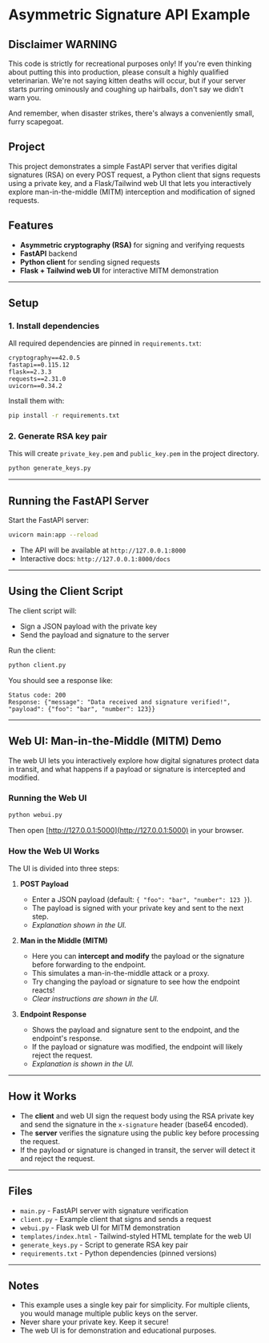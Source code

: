 # Asymmetric Signature API Example

## Disclaimer WARNING

This code is strictly for recreational purposes only! If you're even thinking about putting this into production, please consult a highly qualified veterinarian. We're not saying kitten deaths will occur, but if your server starts purring ominously and coughing up hairballs, don't say we didn't warn you.

And remember, when disaster strikes, there's always a conveniently small, furry scapegoat.

## Project 

This project demonstrates a simple FastAPI server that verifies digital signatures (RSA) on every POST request, a Python client that signs requests using a private key, and a Flask/Tailwind web UI that lets you interactively explore man-in-the-middle (MITM) interception and modification of signed requests.

## Features
- **Asymmetric cryptography (RSA)** for signing and verifying requests
- **FastAPI** backend
- **Python client** for sending signed requests
- **Flask + Tailwind web UI** for interactive MITM demonstration

---

## Setup

### 1. Install dependencies
All required dependencies are pinned in `requirements.txt`:
```
cryptography==42.0.5
fastapi==0.115.12
flask==2.3.3
requests==2.31.0
uvicorn==0.34.2
```
Install them with:
```bash
pip install -r requirements.txt
```

### 2. Generate RSA key pair
This will create `private_key.pem` and `public_key.pem` in the project directory.
```bash
python generate_keys.py
```

---

## Running the FastAPI Server
Start the FastAPI server:
```bash
uvicorn main:app --reload
```
- The API will be available at `http://127.0.0.1:8000`
- Interactive docs: `http://127.0.0.1:8000/docs`

---

## Using the Client Script
The client script will:
- Sign a JSON payload with the private key
- Send the payload and signature to the server

Run the client:
```bash
python client.py
```

You should see a response like:
```
Status code: 200
Response: {"message": "Data received and signature verified!", "payload": {"foo": "bar", "number": 123}}
```

---

## Web UI: Man-in-the-Middle (MITM) Demo

The web UI lets you interactively explore how digital signatures protect data in transit, and what happens if a payload or signature is intercepted and modified.

### Running the Web UI
```bash
python webui.py
```
Then open [http://127.0.0.1:5000](http://127.0.0.1:5000) in your browser.

### How the Web UI Works
The UI is divided into three steps:

1. **POST Payload**
    - Enter a JSON payload (default: `{ "foo": "bar", "number": 123 }`).
    - The payload is signed with your private key and sent to the next step.
    - _Explanation shown in the UI._

2. **Man in the Middle (MITM)**
    - Here you can **intercept and modify** the payload or the signature before forwarding to the endpoint.
    - This simulates a man-in-the-middle attack or a proxy.
    - Try changing the payload or signature to see how the endpoint reacts!
    - _Clear instructions are shown in the UI._

3. **Endpoint Response**
    - Shows the payload and signature sent to the endpoint, and the endpoint's response.
    - If the payload or signature was modified, the endpoint will likely reject the request.
    - _Explanation is shown in the UI._

---

## How it Works
- The **client** and web UI sign the request body using the RSA private key and send the signature in the `x-signature` header (base64 encoded).
- The **server** verifies the signature using the public key before processing the request.
- If the payload or signature is changed in transit, the server will detect it and reject the request.

---

## Files
- `main.py` - FastAPI server with signature verification
- `client.py` - Example client that signs and sends a request
- `webui.py` - Flask web UI for MITM demonstration
- `templates/index.html` - Tailwind-styled HTML template for the web UI
- `generate_keys.py` - Script to generate RSA key pair
- `requirements.txt` - Python dependencies (pinned versions)

---

## Notes
- This example uses a single key pair for simplicity. For multiple clients, you would manage multiple public keys on the server.
- Never share your private key. Keep it secure!
- The web UI is for demonstration and educational purposes. 